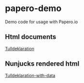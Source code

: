 # papero-demo
Demo code for usage with Papero.io

## Html documents
[Tulldeklaration](templates/tulldeklaration.html)

## Nunjucks rendered html
[Tulldeklaration-with-data](templates/tulldeklaration-with-data.html)